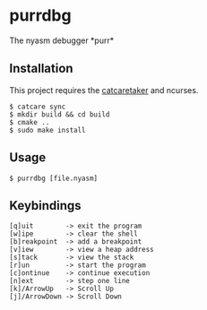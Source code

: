 # purrdbg
The nyasm debugger \*purr\*

## Installation
This project requires the [catcaretaker](https://github.com/labricecat/catcaretaker) and ncurses.
```
$ catcare sync
$ mkdir build && cd build
$ cmake .. 
$ sudo make install
```

## Usage
```
$ purrdbg [file.nyasm]
```

## Keybindings
```
[q]uit        -> exit the program
[w]ipe        -> clear the shell
[b]reakpoint  -> add a breakpoint
[v]iew        -> view a heap address
[s]tack       -> view the stack
[r]un         -> start the program
[c]ontinue    -> continue execution
[n]ext        -> step one line
[k]/ArrowUp   -> Scroll Up
[j]/ArrowDown -> Scroll Down
```
